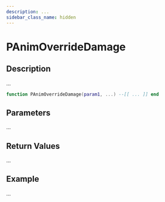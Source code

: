```yaml
---
description: ...
sidebar_class_name: hidden
---
```


# PAnimOverrideDamage

## Description

...

```lua
function PAnimOverrideDamage(param1, ...) --[[ ... ]] end
```

## Parameters

...

## Return Values

...

## Example

...

